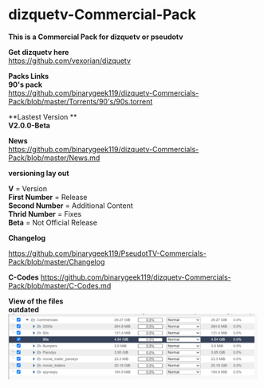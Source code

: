 
# dizquetv-Commercial-Pack<br />
**This is a Commercial Pack for dizquetv or pseudotv**<br />

**Get dizquetv here**<br />
https://github.com/vexorian/dizquetv<br />


**Packs Links**<br />
**90's pack** <br />
https://github.com/binarygeek119/dizquetv-Commercials-Pack/blob/master/Torrents/90's/90s.torrent<br />

**Lastest Version **<br />
**V2.0.0-Beta**<br />

**News**<br />
https://github.com/binarygeek119/dizquetv-Commercials-Pack/blob/master/News.md

**versioning lay out**

**V** = Version<br />
**First Number** = Release<br />
**Second Number** = Additional Content<br />
**Thrid Number** = Fixes <br />
**Beta** = Not Official Release<br />

**Changelog**

https://github.com/binarygeek119/PseudotTV-Commercials-Pack/blob/master/Changelog


**C-Codes**
https://github.com/binarygeek119/dizquetv-Commercials-Pack/blob/master/C-Codes.md

**View of the files**<br />
**outdated** <br />
<img src="files.png" width="500">

